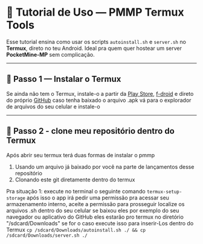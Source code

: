 # 📖 Tutorial de Uso — PMMP Termux Tools

Esse tutorial ensina como usar os scripts `autoinstall.sh` e `server.sh` no **Termux**, direto no teu Android. Ideal pra quem quer hostear um server **PocketMine-MP** sem complicação.

---

## 📲 Passo 1 — Instalar o Termux

Se ainda não tem o Termux, instale-o a partir da [Play Store](https://play.google.com/store/apps/details?id=com.termux), [f-droid](https://f-droid.org/pt_BR/packages/com.termux/) e direto do próprio [GitHub](https://github.com/termux/termux-app/releases) caso tenha baixado o arquivo .apk vá para o explorador de arquivos do seu celular e instale-o

___

## 📁 Passo 2 - clone meu repositório dentro do Termux

Após abrir seu termux terá duas formas de instalar o pmmp

1. Usando um arquivo já baixado por você na parte de lançamentos desse repositório
2. Clonando este git diretamente dentro do termux

Pra situação 1:
execute no terminal o seguinte comando
`termux-setup-storage` após isso o app irá pedir uma permissão pra acessar seu armazenamento interno, aceite a permissão para prosseguir
localize os arquivos .sh dentro do seu celular se baixou eles por exemplo do seu navegador ou aplicativo do GitHub eles estarão pro termux no diretório "/sdcard/Downloads" se for o caso execute isso para inserir-Los dentro do Termux 
`cp /sdcard/Downloads/autoinstall.sh ./ && cp /sdcard/Downloads/server.sh ./`